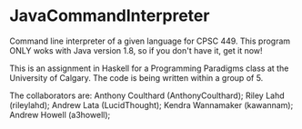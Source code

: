 # JavaCommandInterpreter
Command line interpreter of a given language for CPSC 449. This program ONLY woks with Java version 1.8, so if you don't have it, get it now!

This is an assignment in Haskell for a Programming Paradigms class at the University of Calgary. The code is being written within a group of 5.

The collaborators are:
Anthony Coulthard (AnthonyCoulthard);
Riley Lahd (rileylahd);
Andrew Lata (LucidThought);
Kendra Wannamaker (kawannam);
Andrew Howell (a3howell);
